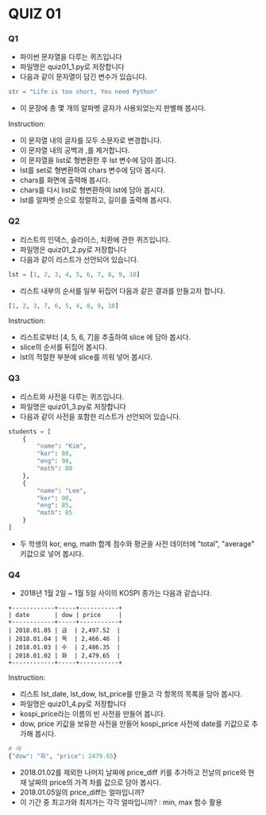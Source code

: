 # QUIZ 01

### Q1

* 파이썬 문자열을 다루는 퀴즈입니다
* 파일명은 quiz01_1.py로 저장합니다
* 다음과 같이 문자열이 담긴 변수가 있습니다.

```python
str = "Life is too short, You need Python"
```

* 이 문장에 총 몇 개의 알파벳 글자가 사용되었는지 판별해 봅시다.

Instruction:

* 이 문자열 내의 글자를 모두 소문자로 변경합니다.
* 이 문자열 내의 공백과 ,를 제거합니다.
* 이 문자열을 list로 형변환한 후 lst 변수에 담아 봅니다.
* lst를 set로 형변환하여 chars 변수에 담아 봅시다.
* chars를 화면에 출력해 봅시다.
* chars를 다시 list로 형변환하여 lst에 담아 봅시다.
* lst를 알파벳 순으로 정렬하고, 길이를 출력해 봅시다.


### Q2

* 리스트의 인덱스, 슬라이스, 치환에 관한 퀴즈입니다.
* 파일명은 quiz01_2.py로 저장합니다
* 다음과 같이 리스트가 선언되어 있습니다.

```python
lst = [1, 2, 3, 4, 5, 6, 7, 8, 9, 10]
```

* 리스트 내부의 순서를 일부 뒤집어 다음과 같은 결과를 만들고자 합니다.

```python
[1, 2, 3, 7, 6, 5, 4, 8, 9, 10]
```

Instruction:

* 리스트로부터 [4, 5, 6, 7]을 추출하여 slice 에 담아 봅시다.
* slice의 순서를 뒤집어 봅시다.
* lst의 적절한 부분에 slice를 끼워 넣어 봅시다.

### Q3

* 리스트와 사전을 다루는 퀴즈입니다.
* 파일명은 quiz01_3.py로 저장합니다
* 다음과 같이 사전을 포함한 리스트가 선언되어 있습니다.

```python
students = [
    {   
        "name": "Kim",
        "kor": 80,
        "eng": 90,
        "math": 80
    },
    {   
        "name": "Lee",
        "kor": 90,
        "eng": 85,
        "math": 85
    }
]
```

* 두 학생의 kor, eng, math 합계 점수와 평균을 사전 데이터에 "total", "average" 키값으로 넣어 봅시다.

### Q4

* 2018년 1월 2일 ~ 1월 5일 사이의 KOSPI 종가는 다음과 같습니다.

```
+------------+-----+-----------+
| date       | dow | price     |
+------------+-----+-----------+
| 2018.01.05 | 금  | 2,497.52  |
| 2018.01.04 | 목  | 2,466.46  |
| 2018.01.03 | 수  | 2,486.35  |
| 2018.01.02 | 화  | 2,479.65  |
+------------+-----+-----------+
```

Instruction:

* 리스트 lst_date, lst_dow, lst_price를 만들고 각 항목의 목록을 담아 봅시다.
* 파일명은 quiz01_4.py로 저장합니다
* kospi_price라는 이름의 빈 사전을 만들어 봅니다.
* dow, price 키값을 보유한 사전을 만들어 kospi_price 사전에 date를 키값으로 추가해 봅시다.

```python
# 예
{"dow": "화", "price": 2479.65}
```

* 2018.01.02를 제외한 나머지 날짜에 price_diff 키를 추가하고 전날의 price와 현재 날짜의 price의 가격 차를 값으로 담아 봅시다.
* 2018.01.05일의 price_diff는 얼마입니까?
* 이 기간 중 최고가와 최저가는 각각 얼마입니까? : min, max 함수 활용


